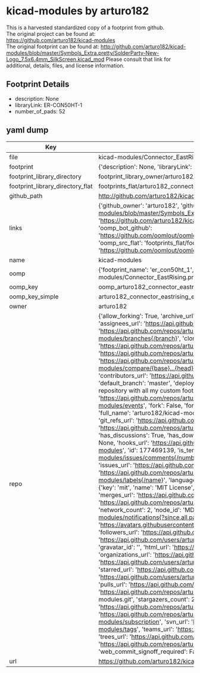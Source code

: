 # kicad-modules by arturo182  
This is a harvested standardized copy of a footprint from github.  
The original project can be found at:  
https://github.com/arturo182/kicad-modules  
The original footprint can be found at:
http://github.com/arturo182/kicad-modules/blob/master/Symbols_Extra.pretty/SolderParty-New-Logo_7.5x6.4mm_SilkScreen.kicad_mod
Please consult that link for additional, details, files, and license information.  
## Footprint Details
* description: None  
* libraryLink: ER-CON50HT-1  
* number_of_pads: 52  
## yaml dump  
| Key | Value |  
| --- | --- |  
| file | kicad-modules/Connector_EastRising.pretty/ER-CON50HT-1.kicad_mod |  
| footprint | {'description': None, 'libraryLink': 'ER-CON50HT-1', 'number_of_pads': 52} |  
| footprint_library_directory | footprint_library_owner/arturo182_kicad-modules |  
| footprint_library_directory_flat | footprints_flat/arturo182_connector_eastrising_er_con50ht_1/working |  
| github_path | http://github.com/arturo182/kicad-modules/blob/master/Connector_EastRising.pretty/ER-CON50HT-1.kicad_mod |  
| links | {'github_owner': 'arturo182', 'github_repo_name': 'kicad-modules', 'github_src': 'http://github.com/arturo182/kicad-modules/blob/master/Symbols_Extra.pretty/SolderParty-New-Logo_7.5x6.4mm_SilkScreen.kicad_mod', 'github_src_repo': 'https://github.com/arturo182/kicad-modules', 'oomp_bot': 'footprints/arturo182_connector_eastrising_er_con50ht_1/working', 'oomp_bot_github': 'https://github.com/oomlout/oomlout_oomp_footprint_bot/tree/main/footprints/arturo182_connector_eastrising_er_con50ht_1/working', 'oomp_src_flat': 'footprints_flat/footprints_flat/arturo182_connector_eastrising_er_con50ht_1/working', 'oomp_src_flat_github': 'https://github.com/oomlout/oomlout_oomp_footprint_src/tree/main/footprints_flat/arturo182_connector_eastrising_er_con50ht_1/working'} |  
| name | kicad-modules |  
| oomp | {'footprint_name': 'er_con50ht_1', 'library_name': 'connector_eastrising', 'original_filename': 'kicad-modules/Connector_EastRising.pretty/ER-CON50HT-1.kicad_mod', 'owner_name': 'arturo182'} |  
| oomp_key | oomp_arturo182_connector_eastrising_er_con50ht_1 |  
| oomp_key_simple | arturo182_connector_eastrising_er_con50ht_1 |  
| owner | arturo182 |  
| repo | {'allow_forking': True, 'archive_url': 'https://api.github.com/repos/arturo182/kicad-modules/{archive_format}{/ref}', 'archived': False, 'assignees_url': 'https://api.github.com/repos/arturo182/kicad-modules/assignees{/user}', 'blobs_url': 'https://api.github.com/repos/arturo182/kicad-modules/git/blobs{/sha}', 'branches_url': 'https://api.github.com/repos/arturo182/kicad-modules/branches{/branch}', 'clone_url': 'https://github.com/arturo182/kicad-modules.git', 'collaborators_url': 'https://api.github.com/repos/arturo182/kicad-modules/collaborators{/collaborator}', 'comments_url': 'https://api.github.com/repos/arturo182/kicad-modules/comments{/number}', 'commits_url': 'https://api.github.com/repos/arturo182/kicad-modules/commits{/sha}', 'compare_url': 'https://api.github.com/repos/arturo182/kicad-modules/compare/{base}...{head}', 'contents_url': 'https://api.github.com/repos/arturo182/kicad-modules/contents/{+path}', 'contributors_url': 'https://api.github.com/repos/arturo182/kicad-modules/contributors', 'created_at': '2019-03-24T21:03:47Z', 'default_branch': 'master', 'deployments_url': 'https://api.github.com/repos/arturo182/kicad-modules/deployments', 'description': 'A repository with all my custom footprints and 3d models for KiCad', 'disabled': False, 'downloads_url': 'https://api.github.com/repos/arturo182/kicad-modules/downloads', 'events_url': 'https://api.github.com/repos/arturo182/kicad-modules/events', 'fork': False, 'forks': 2, 'forks_count': 2, 'forks_url': 'https://api.github.com/repos/arturo182/kicad-modules/forks', 'full_name': 'arturo182/kicad-modules', 'git_commits_url': 'https://api.github.com/repos/arturo182/kicad-modules/git/commits{/sha}', 'git_refs_url': 'https://api.github.com/repos/arturo182/kicad-modules/git/refs{/sha}', 'git_tags_url': 'https://api.github.com/repos/arturo182/kicad-modules/git/tags{/sha}', 'git_url': 'git://github.com/arturo182/kicad-modules.git', 'has_discussions': True, 'has_downloads': True, 'has_issues': True, 'has_pages': False, 'has_projects': True, 'has_wiki': True, 'homepage': None, 'hooks_url': 'https://api.github.com/repos/arturo182/kicad-modules/hooks', 'html_url': 'https://github.com/arturo182/kicad-modules', 'id': 177469139, 'is_template': False, 'issue_comment_url': 'https://api.github.com/repos/arturo182/kicad-modules/issues/comments{/number}', 'issue_events_url': 'https://api.github.com/repos/arturo182/kicad-modules/issues/events{/number}', 'issues_url': 'https://api.github.com/repos/arturo182/kicad-modules/issues{/number}', 'keys_url': 'https://api.github.com/repos/arturo182/kicad-modules/keys{/key_id}', 'labels_url': 'https://api.github.com/repos/arturo182/kicad-modules/labels{/name}', 'language': None, 'languages_url': 'https://api.github.com/repos/arturo182/kicad-modules/languages', 'license': {'key': 'mit', 'name': 'MIT License', 'node_id': 'MDc6TGljZW5zZTEz', 'spdx_id': 'MIT', 'url': 'https://api.github.com/licenses/mit'}, 'merges_url': 'https://api.github.com/repos/arturo182/kicad-modules/merges', 'milestones_url': 'https://api.github.com/repos/arturo182/kicad-modules/milestones{/number}', 'mirror_url': None, 'name': 'kicad-modules', 'network_count': 2, 'node_id': 'MDEwOlJlcG9zaXRvcnkxNzc0NjkxMzk=', 'notifications_url': 'https://api.github.com/repos/arturo182/kicad-modules/notifications{?since,all,participating}', 'open_issues': 0, 'open_issues_count': 0, 'owner': {'avatar_url': 'https://avatars.githubusercontent.com/u/249082?v=4', 'events_url': 'https://api.github.com/users/arturo182/events{/privacy}', 'followers_url': 'https://api.github.com/users/arturo182/followers', 'following_url': 'https://api.github.com/users/arturo182/following{/other_user}', 'gists_url': 'https://api.github.com/users/arturo182/gists{/gist_id}', 'gravatar_id': '', 'html_url': 'https://github.com/arturo182', 'id': 249082, 'login': 'arturo182', 'node_id': 'MDQ6VXNlcjI0OTA4Mg==', 'organizations_url': 'https://api.github.com/users/arturo182/orgs', 'received_events_url': 'https://api.github.com/users/arturo182/received_events', 'repos_url': 'https://api.github.com/users/arturo182/repos', 'site_admin': False, 'starred_url': 'https://api.github.com/users/arturo182/starred{/owner}{/repo}', 'subscriptions_url': 'https://api.github.com/users/arturo182/subscriptions', 'type': 'User', 'url': 'https://api.github.com/users/arturo182'}, 'private': False, 'pulls_url': 'https://api.github.com/repos/arturo182/kicad-modules/pulls{/number}', 'pushed_at': '2023-05-18T23:30:01Z', 'releases_url': 'https://api.github.com/repos/arturo182/kicad-modules/releases{/id}', 'size': 34164, 'ssh_url': 'git@github.com:arturo182/kicad-modules.git', 'stargazers_count': 23, 'stargazers_url': 'https://api.github.com/repos/arturo182/kicad-modules/stargazers', 'statuses_url': 'https://api.github.com/repos/arturo182/kicad-modules/statuses/{sha}', 'subscribers_count': 4, 'subscribers_url': 'https://api.github.com/repos/arturo182/kicad-modules/subscribers', 'subscription_url': 'https://api.github.com/repos/arturo182/kicad-modules/subscription', 'svn_url': 'https://github.com/arturo182/kicad-modules', 'tags_url': 'https://api.github.com/repos/arturo182/kicad-modules/tags', 'teams_url': 'https://api.github.com/repos/arturo182/kicad-modules/teams', 'temp_clone_token': None, 'topics': [], 'trees_url': 'https://api.github.com/repos/arturo182/kicad-modules/git/trees{/sha}', 'updated_at': '2023-06-14T22:18:18Z', 'url': 'https://api.github.com/repos/arturo182/kicad-modules', 'visibility': 'public', 'watchers': 23, 'watchers_count': 23, 'web_commit_signoff_required': False} |  
| url | https://github.com/arturo182/kicad-modules |  

